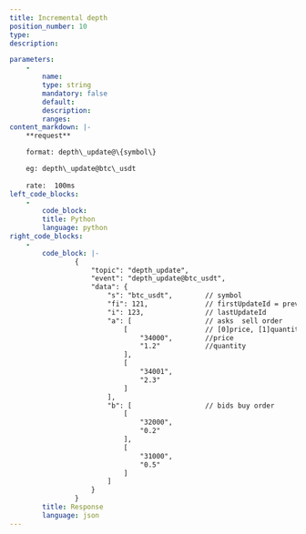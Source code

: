 ```yaml
---
title: Incremental depth
position_number: 10
type:
description: 

parameters:
    -
        name:
        type: string
        mandatory: false
        default:
        description:
        ranges:
content_markdown: |-
    **request**

    format: depth\_update@\{symbol\}

    eg: depth\_update@btc\_usdt
    
    rate:  100ms
left_code_blocks:
    -
        code_block:
        title: Python
        language: python
right_code_blocks:
    -
        code_block: |-
                {
                    "topic": "depth_update", 
                    "event": "depth_update@btc_usdt", 
                    "data": {
                        "s": "btc_usdt",        // symbol
                        "fi": 121,              // firstUpdateId = previous lastUpdateId + 1
                        "i": 123,               // lastUpdateId
                        "a": [                  // asks  sell order
                            [                   // [0]price, [1]quantity
                                "34000",        //price
                                "1.2"           //quantity
                            ], 
                            [
                                "34001", 
                                "2.3"
                            ]
                        ], 
                        "b": [                  // bids buy order
                            [
                                "32000", 
                                "0.2"
                            ], 
                            [
                                "31000", 
                                "0.5"
                            ]
                        ]
                    }
                }
        title: Response
        language: json
---
```

